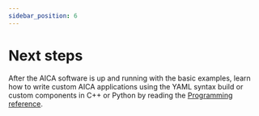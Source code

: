 ```yaml
---
sidebar_position: 6
---
```


# Next steps

After the AICA software is up and running with the basic examples, learn how to write custom AICA applications using
the YAML syntax build or custom components in C++ or Python by reading the [Programming reference](../reference/01-intro.md).
